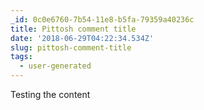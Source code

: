 ```yaml
---
_id: 0c0e6760-7b54-11e8-b5fa-79359a40236c
title: Pittosh comment title
date: '2018-06-29T04:22:34.534Z'
slug: pittosh-comment-title
tags:
  - user-generated
---
```

Testing the content
